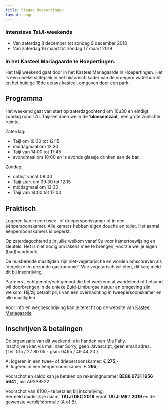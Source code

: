 ```yaml
--- 
title: Stages Hoepertingen
layout: page
---
```

### Intensieve TaiJi-weekends 

* Van zaterdag 8 december tot zondag 9 december 2018
* Van zaterdag 16 maart tot zondag 17 maart 2019


### In het Kasteel Mariagaarde te Hoepertingen.
 
Het taiji weekend gaat door in het Kasteel Mariagaarde in Hoepertingen.
Het is een unieke stilteplek in het historisch kader van de vroegere waterburcht en het huidige 18de eeuws kasteel, omgeven door een park.

## Programma

Het weekend gaat van start op zaterdagochtend om 10u30 en eindigt zondag rond 17u. 
Taiji-en doen we in de '**bloesemzaal**', een grote zonlichte ruimte.

Zaterdag:

* Taiji om 10:30 tot 12:15 
* middagmaal om 12:30 
* Taiji van 14:00 tot 17:45 
* avondmaal om 18:00 en 's avonds glaasje drinken aan de bar. 

Zondag:   

* ontbijt vanaf 08:00   
* Taiji start om 09:30 tot 12:15  
* middagmaal om 12:30   
* Taiji van 14:00 tot 17:00


## Praktisch

Logeren kan in een twee- of driepersoonskamer of in een éénpersoonskamer. Alle kamers hebben eigen douche en toilet. Het aantal éénpersoonskamers is beperkt. 

Op zaterdagochtend zijn jullie welkom vanaf 9u voor kamertoewijzing en sleutels. Het is niet nodig om lakens mee te brengen; voorzie wel je eigen (bad)handdoek.

De huisbereide maaltijden zijn niet-vegetarische en worden omschreven als 'degelijke en gezonde gastronomie'. Wie vegetarisch wil eten, dit kan; meld dit bij inschrijving. 

Partners , echtgenote/echtgenoot die het weekend al wandelend of fietsend wil doorbrengen in de unieke Zuid-Limburgse natuur en omgeving zijn welkom. Hij/zij betaalt prijs van één overnachting in tweepersoonskamer en alle maaltijden. 

Voor info en wegbeschrijving kan je terecht op de website van [Kasteel Mariagaarde](http://www.kasteelmariagaarde.be/)



## Inschrijven &amp; betalingen&nbsp;
De organisatie van dit weekend is in handen van Mia Fahy.&nbsp;<br />Inschrijven kan via mail naar <script type="text/javascript" language="javascript"><!--
{ coded = "9Fq.Tqzm@yQJQkQy.GQ"; key = "zs0TnHIBomQ2UuJg75qOiREkp1YN9Vc3xt8SbjLFZADhCvfrd6X4yeKGwlWPMa"; shift=coded.length; link=""; for (i=0; i<coded.length; i++) { if (key.indexOf(coded.charAt(i))==-1) {ltr = coded.charAt(i); link += (ltr); } else { ltr = (key.indexOf(coded.charAt(i))-shift+key.length) % key.length; link += (key.charAt(ltr));}}document.write("<a href='mailto:"+link+"'>"+link+"</a>")} 
// Email obfuscator script 2.1 by Tim Williams, University of Arizona
// Random encryption key feature by Andrew Moulden, Site Engineering Ltd
// This code is freeware provided these four comment lines remain intact
// A wizard to generate this code is at http://www.jottings.com/obfuscator/
//-->
</script><noscript>Sorry, geen Javascript, geen email adres.</noscript><br />
( tel: 015 / 27 80 05 -&nbsp;gsm: 0495 / 49 44 20 )


A: logeren in een twee- of driepersoonskamer: € **275**,-  
B: logeren in een éénpersoonskamer: € **295**,-

Voorschot en saldo kan je betalen op rekeningnummer **BE88 9731 1656 5641** , bic ARSPBE22

Voorschot van €100,- te betalen bij inschrijving;   
Vermeld duidelijk je naam, **TAI JI DEC 2018** en/of **TAI JI MRT 2019** en de gewenste verblijfsformule (A of B).
